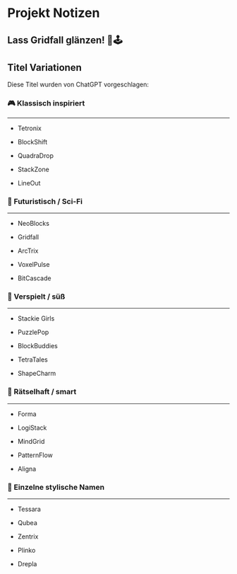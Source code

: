 # Projekt Notizen

## Lass Gridfall glänzen! 💎🕹️

## Titel Variationen

Diese Titel wurden von ChatGPT vorgeschlagen:  

### 🎮 Klassisch inspiriert

---

* Tetronix

* BlockShift

* QuadraDrop

* StackZone

* LineOut

### 🌌 Futuristisch / Sci-Fi

---

* NeoBlocks

* Gridfall

* ArcTrix

* VoxelPulse

* BitCascade

### 🎨 Verspielt / süß

---

* Stackie Girls

* PuzzlePop

* BlockBuddies

* TetraTales

* ShapeCharm

### 🧠 Rätselhaft / smart

---

* Forma

* LogiStack

* MindGrid

* PatternFlow

* Aligna

### 💎 Einzelne stylische Namen

---

* Tessara

* Qubea

* Zentrix

* Plinko

* Drepla

